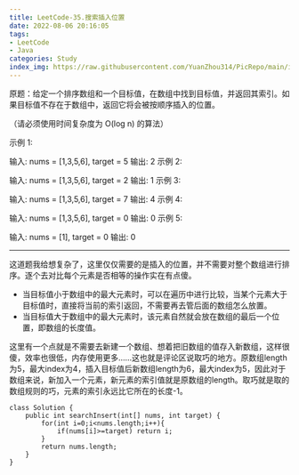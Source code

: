 ```yaml
---
title: LeetCode-35.搜索插入位置
date: 2022-08-06 20:16:05
tags: 
- LeetCode
- Java
categories: Study
index_img: https://raw.githubusercontent.com/YuanZhou314/PicRepo/main/imgs/old/leetcode.png
---
```


<!-- more -->

原题：给定一个排序数组和一个目标值，在数组中找到目标值，并返回其索引。如果目标值不存在于数组中，返回它将会被按顺序插入的位置。

（请必须使用时间复杂度为 O(log n) 的算法）

 

示例 1:

输入: nums = [1,3,5,6], target = 5
输出: 2
示例 2:

输入: nums = [1,3,5,6], target = 2
输出: 1
示例 3:

输入: nums = [1,3,5,6], target = 7
输出: 4
示例 4:

输入: nums = [1,3,5,6], target = 0
输出: 0
示例 5:

输入: nums = [1], target = 0
输出: 0

------

 

这道题我给想复杂了，这里仅仅需要的是插入的位置，并不需要对整个数组进行排序。逐个去对比每个元素是否相等的操作实在有点傻。

- 当目标值小于数组中的最大元素时，可以在遍历中进行比较，当某个元素大于目标值时，直接将当前的索引返回，不需要再去管后面的数组怎么放置。
- 当目标值大于数组中的最大元素时，该元素自然就会放在数组的最后一个位置，即数组的长度值。

这里有一个点就是不需要去新建一个数组、想着把旧数组的值存入新数组，这样很傻，效率也很低，内存使用更多……这也就是评论区说取巧的地方。原数组length为5，最大index为4，插入目标值后新数组length为6，最大index为5，因此对于数组来说，新加入一个元素，新元素的索引值就是原数组的length。取巧就是取的数组规则的巧，元素的索引永远比它所在的长度-1。

```
class Solution {
    public int searchInsert(int[] nums, int target) {
        for(int i=0;i<nums.length;i++){
            if(nums[i]>=target) return i;
        }
        return nums.length;
    }
}
```

 

